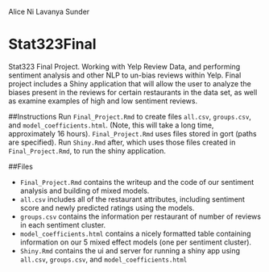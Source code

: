 Alice Ni 
Lavanya Sunder

# Stat323Final
Stat323 Final Project. Working with Yelp Review Data, and performing sentiment analysis and other NLP to un-bias reviews within Yelp. Final project includes a Shiny application that will allow the user to analyze the biases present in the reviews for certain restaurants in the data set, as well as examine examples of high and low sentiment reviews.  

##Instructions
Run `Final_Project.Rmd` to create files `all.csv`, `groups.csv`, and `model_coefficients.html`. (Note, this will take a long time, approximately 16 hours). `Final_Project.Rmd` uses files stored in gort (paths are specified). 
Run `Shiny.Rmd` after, which uses those files created in `Final_Project.Rmd`, to run the shiny application.

##Files
* `Final_Project.Rmd` contains the writeup and the code of our sentiment analysis and building of mixed models.
* `all.csv` includes all of the restaurant attributes, including sentiment score and newly predicted ratings using the models. 
* `groups.csv` contains the information per restaurant of number of reviews in each sentiment cluster. 
* `model_coefficients.html` contains a nicely formatted table containing information on our 5 mixed effect models (one per sentiment cluster).
* `Shiny.Rmd` contains the ui and server for running a shiny app using `all.csv`, `groups.csv`, and `model_coefficients.html`
